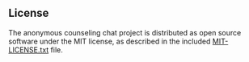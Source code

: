 ## License

The anonymous counseling chat project is distributed as open source software under the MIT license, as described in the included [MIT-LICENSE.txt](http://github.com/klean/anonymous-counseling-chat/blob/master/MIT-LICENSE.txt) file.
